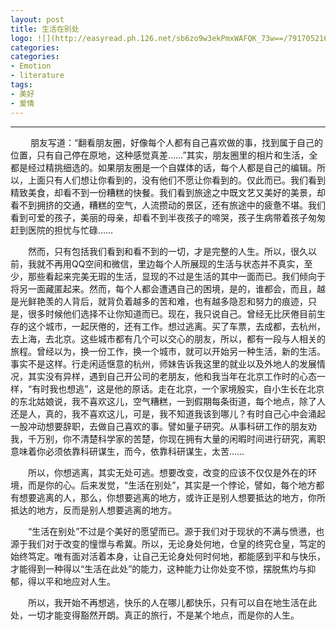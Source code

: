 ```yaml
---
layout: post
title: 生活在别处
logo: ![](http://easyread.ph.126.net/sb6zo9w3ekPmxWAFQK_73w==/7917052167500925389.jpg)
categories:
categories:
- Emotion
- literature
tags:
- 美好
- 爱情
---
```

---


　　     朋友写道：“翻看朋友圈，好像每个人都有自己喜欢做的事，找到属于自己的位置，只有自己停在原地，这种感觉真差……”其实，朋友圈里的相片和生活，全都是经过精挑细选的。如果朋友圈是一个自媒体的话，每个人都是自己的编辑。所以，上面只有人们想让你看到的，没有他们不愿让你看到的。仅此而已。我们看到精致美食，却看不到一份糟糕的快餐。我们看到旅途之中既文艺又美好的美景，却看不到拥挤的交通，糟糕的空气，人流攒动的景区，还有旅途中的疲惫不堪。我们看到可爱的孩子，美丽的母亲，却看不到半夜孩子的啼哭，孩子生病带着孩子匆匆赶到医院的担忧与忙碌……








　　然而，只有包括我们看到和看不到的一切，才是完整的人生。所以，很久以前，我就不再用QQ空间和微信，里边每个人所展现的生活与状态并不真实，至少，那些看起来完美无瑕的生活，显现的不过是生活的其中一面而已。我们倾向于将另一面藏匿起来。然而，每个人都会遭遇自己的困境，是的，谁都会，而且，越是光鲜艳羡的人背后，就背负着越多的苦和难，也有越多隐忍和努力的痕迹，只是，很多时候他们选择不让你知道而已。现在，我只说自己。曾经无比厌倦目前生存的这个城市，一起厌倦的，还有工作。想过逃离。买了车票，去成都，去杭州，去上海，去北京。这些城市都有几个可以交心的朋友，所以，都有一段与人相关的旅程。曾经以为，换一份工作，换一个城市，就可以开始另一种生活，新的生活。事实不是这样。行走闲适惬意的杭州，师妹告诉我这里的就业以及外地人的发展情况，其实没有异样，遇到自己开公司的老朋友，他和我当年在北京工作时的心态一样，“有时我也想逃”，这是他的原话。走在北京，一个家境殷实，自小生长在北京的东北姑娘说，我不喜欢这儿，空气糟糕，一到假期每条街道，每个地点，除了人还是人，真的，我不喜欢这儿，可是，我不知道我该到哪儿？有时自己心中会涌起一股冲动想要辞职，去做自己喜欢的事。譬如量子研究。从事科研工作的朋友劝我，千万别，你不清楚科学家的苦楚，你现在拥有大量的闲暇时间进行研究，离职意味着你必须依靠科研谋生，而今，依靠科研谋生，太苦……

　　所以，你想逃离，其实无处可逃。想要改变，改变的应该不仅仅是外在的环境，而是你的心。后来发觉，“生活在别处”，其实是一个悖论，譬如，每个地方都有想要逃离的人，那么，你想要逃离的地方，或许正是别人想要抵达的地方，你所抵达的地方，反而是别人想要逃离的地方。

　　“生活在别处”不过是个美好的愿望而已。源于我们对于现状的不满与愤懑，也源于我们对于改变的憧憬与希冀。所以，无论身处何地，仓皇的终究仓皇，笃定的始终笃定。唯有面对活着本身，让自己无论身处何时何地，都能感到平和与快乐，才能得到一种得以“生活在此处”的能力，这种能力让你处变不惊，摆脱焦灼与抑郁，得以平和地应对人生。

　　所以，我开始不再想逃，快乐的人在哪儿都快乐，只有可以自在地生活在此处，一切才能变得豁然开朗。真正的旅行，不是某个地点，而是你的人生。


